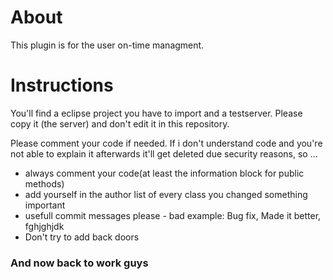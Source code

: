 # About
This plugin is for the user on-time managment.

# Instructions
You'll find a eclipse project you have to import and a testserver. Please copy it (the server) and don't edit it in this repository.

Please comment your code if needed. If i don't understand code and you're not able to explain it afterwards it'll get deleted due security reasons, so ...
* always comment your code(at least the information block for public methods)
* add yourself in the author list of every class you changed something important
* usefull commit messages please - bad example: Bug fix, Made it better, fghjghjdk
* Don't try to add back doors

### And now back to work guys
